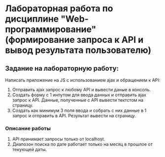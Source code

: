 # Лабораторная работа по дисциплине "Web-программирование" (формирование запроса к API и вывод результата пользователю)
## Задание на лабораторную работу:
Написать приложение на JS с использованием ajax и обращением к API:
1. Отправить ajax запрос к любому API  и вывести даные в консоль.
2. Создать форму с 1 инпутом для ввода данных и отправить ajax запрос к API. Данные, полученные с API вывести тектстом на страницу.
3. Создать как минимум 3 поля ввода и собрать с них  данные в 1 запрос и отправить в API. Результат вывести на страницу.

### Описание работы
1. API принимает запросы только от localhost.
2. Диапозон поиска по дате работает только на месяц в прошлое от текующей даты.